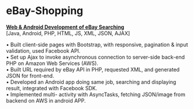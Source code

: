 # eBay-Shopping
<a href="http://steveebaysearch.elasticbeanstalk.com"><b> Web & Android Development of eBay Searching</b></a> <br>
[Java, Android, PHP, HTML, JS, XML, JSON, AJAX] <br>

•	Built client-side pages with Bootstrap, with responsive, pagination & input validation, used Facebook API. <br>
•	Set up Ajax to invoke asynchronous connection to server-side back-end PHP on Amazon Web Services (AWS). <br>
•	Built URL required by eBay API in PHP, requested XML, and generated JSON for front-end.<br>
•	Developed an Android app doing same job, searching and displaying result, integrated with Facebook SDK. <br>
•	Implemented multi- activity with AsyncTasks, fetching JSON/image from backend on AWS in android APP.<br>
